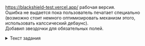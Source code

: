 https://blackshield-test.vercel.app/ рабочая версия.  
Ошибка не выдается пока пользователь печатает специально (возможно стоит немного оптимизировать механизм этого, использовать калссический дебаунс).   
Добавил звездочки для обязательных полей.  


<details>
<summary>Текст задания</summary>
Создать универсальный компонент для рендера любой группы полей согласно поддерживаемой переданной конфигурации.  

Пример конфигурации:  
```
[
    {
        id: ‘first_name’,
        type: ‘inputText’,
        label: ‘First Name’,
        defaultValue: ‘Some first name’
    },
   {
        id:  ‘last_name’,
        type: ‘inputText’,
        label: ‘Last Name’
    },
    {
        id: ‘email’,
        type: ‘inputEmail’,
        label: ‘Email’,
        required: true
    },
    {
        id: ‘password’,
        type: ‘inputPassword,
        label: ‘Password’,
        required: true
    },
]
```
  
Ключи id являются уникальными ключами полей. Рендер полей должен происходить в том порядке, в котором они указаны в объекте конфигурации. type может принимать значения ‘inputText’, (обычное текстовое поле) ‘inputEmail’ (текстовое поле с валидацией ввода email адреса), ‘inputPassword’ (текстовое поле со скрытыми реальными символами ввода). Необходимо предусмотреть единый callback у создаваемой компоненты для обработки изменения значения полей вне зависимости от их типа и количества. В конечном итоге в месте использования данной компоненты необходимо иметь актуальные значения каждого из полей по их ключам вида (данные приведены в качестве примера):  
```
{
    ‘first_name’: ‘Some first name’,
    ‘last_name’: ‘Some last name’,
    ‘email’: ’example@user.com’,
    ‘password’: ‘123456’,
}
```
где каждый ключ — id поля, а значения являются актуальными введенными пользователем данными. При наличии ключа defaultValue необходимо, чтобы предварительно в объекте актуальных значений оно уже было сформировано и отражено при рендере полей.  

В тестовом задании необходимо использовать Typescript, SCSS и не разрешено использование библиотек как react-hook-form или похожих. В конечном итоге должна быть создана React страница, где будут использованы следующие компоненты:
- React компонента, описанная выше с поддержкой универсальной конфигурации полей
- кнопка ’Submit’, нажатие на которую будет доступно и соответствующе отражено визуально только при заполнении всех полей с ключами required. Сама кнопка не должна являться частью созданной выше компоненты для рендера полей, а должна быть добавлена только на самой странице  
 </details>
